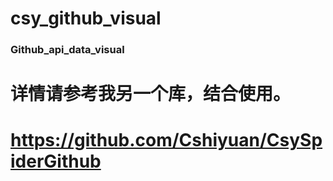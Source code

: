 # csy_github_visual
### Github_api_data_visual 
# 详情请参考我另一个库，结合使用。
# https://github.com/Cshiyuan/CsySpiderGithub
